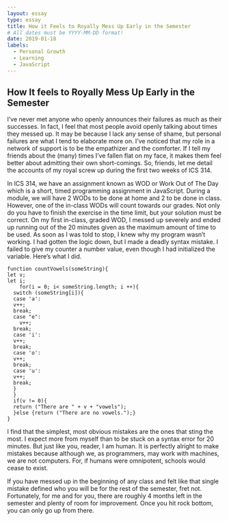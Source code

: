 ```yaml
---
layout: essay
type: essay
title: How it Feels to Royally Mess Up Early in the Semester
# All dates must be YYYY-MM-DD format!
date: 2019-01-18
labels:
  - Personal Growth
  - Learning
  - JavaScript
---
```


## How It feels to Royally Mess Up Early in the Semester

I’ve never met anyone who openly announces their failures as much as their successes. In fact, I feel that most people avoid openly talking about times they messed up. It may be because I lack any sense of shame, but personal failures are what I tend to elaborate more on. I’ve noticed that my role in a network of support is to be the empathizer and the comforter. If I tell my friends about the (many) times I’ve fallen flat on my face, it makes them feel better about admitting their own short-comings. So, friends, let me detail the accounts of my royal screw up during the first two weeks of ICS 314.

In ICS 314, we have an assignment known as WOD or Work Out of The Day which is a short, timed programming assignment in JavaScript. During a module, we will have 2 WODs to be done at home and 2 to be done in class. However, one of the in-class WODs will count towards our grades. Not only do you have to finish the exercise in the time limit, but your solution must be correct. On my first in-class, graded WOD, I messed up severely and ended up running out of the 20 minutes given as the maximum amount of time to be used. As soon as I was told to stop, I knew why my program wasn’t working. I had gotten the logic down, but I made a deadly syntax mistake. I failed to give my counter a number value, even though I had initialized the variable. Here’s what I did.
```
function countVowels(someString){
let v;
let i;
	for(i = 0; i< someString.length; i ++){
  switch (someString[i]){
  case 'a':
  v++;
  break;
  case "e":
 	v++;
  break;
  case 'i':
  v++;
  break;
  case 'o':
  v++;
  break;
  case 'u':
  v++;
  break;
  }
  }
  if(v != 0){
  return ("There are " + v + "vowels");
  }else {return ("There are no vowels.");}
}
```
I find that the simplest, most obvious mistakes are the ones that sting the most. I expect more from myself than to be stuck on a syntax error for 20 minutes. But just like you, reader, I am human. It is perfectly alright to make mistakes because although we, as programmers, may work with machines, we are not computers. For, if humans were omnipotent, schools would cease to exist.

If you have messed up in the beginning of any class and felt like that single mistake defined who you will be for the rest of the semester, fret not. Fortunately, for me and for you, there are roughly 4 months left in the semester and plenty of room for improvement. Once you hit rock bottom, you can only go up from there. 
